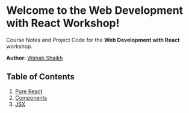 # Welcome to the Web Development with React Workshop!

Course Notes and Project Code for the **Web Development with React** workshop.

**Author:** [Wahab Shaikh](https://wahabshaikh.github.io/)

## Table of Contents

1. [Pure React](01-Pure-React.md)
2. [Components](02-Components.md)
3. [JSX](03-JSX.md)